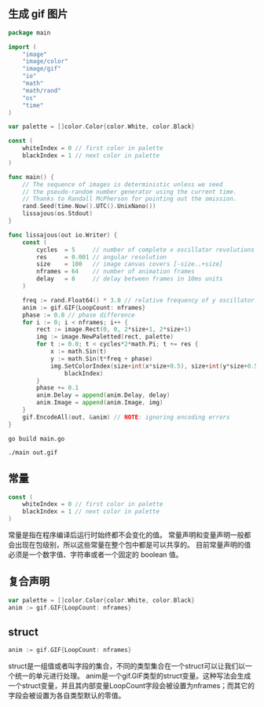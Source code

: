 ## 生成 gif 图片

```go
package main

import (
	"image"
	"image/color"
	"image/gif"
	"io"
	"math"
	"math/rand"
	"os"
	"time"
)

var palette = []color.Color{color.White, color.Black}

const (
	whiteIndex = 0 // first color in palette
	blackIndex = 1 // next color in palette
)

func main() {
	// The sequence of images is deterministic unless we seed
	// the pseudo-random number generator using the current time.
	// Thanks to Randall McPherson for pointing out the omission.
	rand.Seed(time.Now().UTC().UnixNano())
	lissajous(os.Stdout)
}

func lissajous(out io.Writer) {
	const (
		cycles  = 5     // number of complete x oscillator revolutions
		res     = 0.001 // angular resolution
		size    = 100   // image canvas covers [-size..+size]
		nframes = 64    // number of animation frames
		delay   = 8     // delay between frames in 10ms units
	)

	freq := rand.Float64() * 3.0 // relative frequency of y oscillator
	anim := gif.GIF{LoopCount: nframes}
	phase := 0.0 // phase difference
	for i := 0; i < nframes; i++ {
		rect := image.Rect(0, 0, 2*size+1, 2*size+1)
		img := image.NewPaletted(rect, palette)
		for t := 0.0; t < cycles*2*math.Pi; t += res {
			x := math.Sin(t)
			y := math.Sin(t*freq + phase)
			img.SetColorIndex(size+int(x*size+0.5), size+int(y*size+0.5),
				blackIndex)
		}
		phase += 0.1
		anim.Delay = append(anim.Delay, delay)
		anim.Image = append(anim.Image, img)
	}
	gif.EncodeAll(out, &anim) // NOTE: ignoring encoding errors
}

```

```
go build main.go

./main out.gif
```

## 常量

```go
const (
	whiteIndex = 0 // first color in palette
	blackIndex = 1 // next color in palette
)
```

常量是指在程序编译后运行时始终都不会变化的值。
常量声明和变量声明一般都会出现在包级别，所以这些常量在整个包中都是可以共享的。
目前常量声明的值必须是一个数字值、字符串或者一个固定的 boolean 值。

## 复合声明

```go
var palette = []color.Color{color.White, color.Black}
anim := gif.GIF{LoopCount: nframes}
```

## struct
```go
anim := gif.GIF{LoopCount: nframes}
```
struct是一组值或者叫字段的集合，不同的类型集合在一个struct可以让我们以一个统一的单元进行处理。
anim是一个gif.GIF类型的struct变量。这种写法会生成一个struct变量，并且其内部变量LoopCount字段会被设置为nframes；而其它的字段会被设置为各自类型默认的零值。